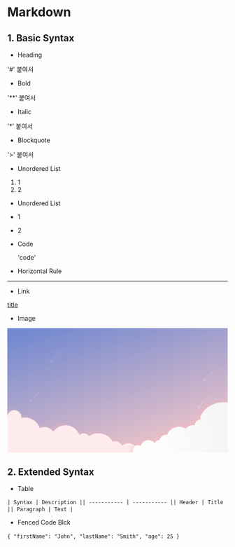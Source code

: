 # Markdown

## 1. Basic Syntax

- Heading

'#' 붙여서



- Bold

'**' 붙여서



- Italic

'*' 붙여서



- Blockquote

'>' 붙여서



- Unordered List

1.  1
2. 2



- Unordered List
- 1
- 2



- Code

  'code'



- Horizontal Rule

---



- Link

[title](https://www.google.com)



- Image

![배경](md-images/%EB%B0%B0%EA%B2%BD.png)



## 2. Extended Syntax

- Table 

```
| Syntax | Description || ----------- | ----------- || Header | Title || Paragraph | Text |
```



- Fenced Code Blck

``` { "firstName": "John", "lastName": "Smith", "age": 25 } ```

